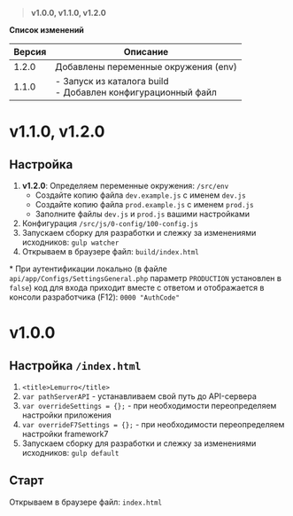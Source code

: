 > **v1.0.0, v1.1.0, v1.2.0**

**Список изменений**

Версия | Описание
--- | ---
1.2.0 | Добавлены переменные окружения (env)
1.1.0 | - Запуск из каталога build<br>- Добавлен конфигурационный файл

# v1.1.0, v1.2.0

## Настройка
1. **v1.2.0**: Определяем переменные окружения: `/src/env`
   - Создайте копию файла `dev.example.js` с именем `dev.js`
   - Создайте копию файла `prod.example.js` с именем `prod.js`
   - Заполните файлы `dev.js` и `prod.js` вашими настройками
2. Конфигурация `/src/js/0-config/100-config.js`
3. Запускаем сборку для разработки и слежку за изменениями исходников: `gulp watcher`
4. Открываем в браузере файл: `build/index.html`

\* При аутентификации локально (в файле `api/app/Configs/SettingsGeneral.php` параметр `PRODUCTION` установлен в `false`) код для входа приходит вместе с ответом и отображается в консоли разработчика (F12): `0000 "AuthCode"`

# v1.0.0

## Настройка `/index.html`
1. `<title>Lemurro</title>`
2. `var pathServerAPI` - устанавливаем свой путь до API-сервера
3. `var overrideSettings = {};` - при необходимости переопределяем настройки приложения
4. `var overrideF7Settings = {};` - при необходимости переопределяем настройки framework7
5. Запускаем сборку для разработки и слежку за изменениями исходников: `gulp default`

## Старт
Открываем в браузере файл: `index.html`